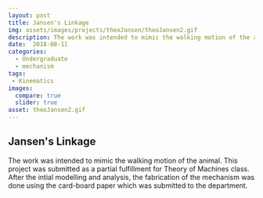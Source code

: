 ```yaml
---
layout: post
title: Jansen's Linkage  
img: assets/images/projects/theoJansen/theoJansen2.gif
description: The work was intended to mimic the walking motion of the animal. This project was submitted as a partial fulfillment for Theory of Machines class. 
date:  2018-08-11
categories:
  - Undergraduate
  - mechanism 
tags:
 - Kinematics
images:
  compare: true
  slider: true
asset: theoJansen2.gif
---
```


## Jansen's Linkage

The work was intended to mimic the walking motion of the animal. This project was submitted as a partial fulfillment for Theory of Machines class. After the intial modelling and analysis, the fabrication of the mechanism was done using the card-board paper which was submitted to the department. 


<div style="text-align:center;">
    <object data="{{ page.asset | prepend: 'assets//images/projects/theoJansen/' | relative_url}}" text-align="center" width="100%" height="100%" type="image/gif"></object>
</div>





